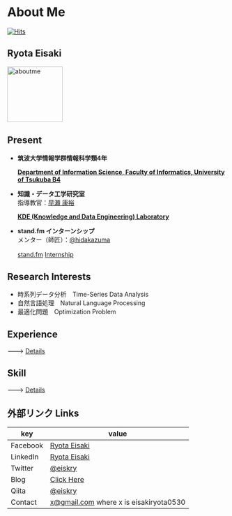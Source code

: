 # About Me

[![Hits](https://hits.seeyoufarm.com/api/count/incr/badge.svg?url=https%3A%2F%2Fgithub.com%2Feiskry%2FAbout_Me&count_bg=%233CD1C4&title_bg=%23555555&icon=&icon_color=%23E7E7E7&title=hits&edge_flat=false)](https://hits.seeyoufarm.com)

## Ryota Eisaki

<img width="127" alt="aboutme" src="https://user-images.githubusercontent.com/39875637/97383894-f75ae600-1911-11eb-852e-b3016eb7349a.jpeg">


## Present

- **筑波大学情報学群情報科学類4年**  

  [**Department of Information Science, Faculty of Informatics, University of Tsukuba B4**
](https://www.coins.tsukuba.ac.jp)

- **知識・データ工学研究室**  
指導教官：[早瀬 康裕](http://www.kde.cs.tsukuba.ac.jp/~hayase/index.html)

  [**KDE (Knowledge and Data Engineering) Laboratory**](http://kde.cs.tsukuba.ac.jp/) 

- **stand.fm インターンシップ**  
メンター（師匠）：[@hidakazuma](https://twitter.com/hidakazuma)

  [stand.fm](https://corp.stand.fm) [ Internship](https://herp.careers/v1/standfm/BraKuoBEMzlw)　

## Research Interests

- 時系列データ分析　Time-Series Data Analysis
- 自然言語処理　Natural Language Processing 
- 最適化問題　Optimization Problem



## Experience
---> [Details](https://github.com/RyotaEisaki/about_me/blob/master/Career.md)




## Skill

---> [Details](https://github.com/RyotaEisaki/about_me/blob/master/Skills.md)


## 外部リンク Links
|key|value|
|---|---|
|Facebook|[Ryota Eisaki](https://www.facebook.com/ryotaeisaki)|
|LinkedIn|[Ryota Eisaki](https://www.linkedin.com/in/eisakiryota)|
|Twitter|[@eiskry](https://twitter.com/eiskry)|
|Blog|[Click Here](https://rethink-multimedia.com)|
|Qiita|[@eiskry](https://qiita.com/eiskry)|
|Contact| x@gmail.com where x is eisakiryota0530|



